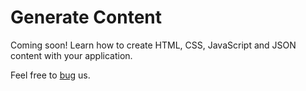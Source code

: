 Generate Content
================

Coming soon! Learn how to create HTML, CSS, JavaScript and JSON content with your application.

Feel free to [bug](https://github.com/Zankoku-Okuno/neptune/issues) us.